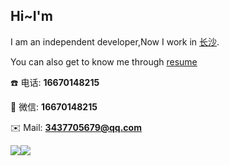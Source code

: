 ## Hi~I'm

I am an independent developer,Now I work in [长沙](https://map.baidu.com/@12582173.107694807,3239787.6410173243,17z).

<!-- My favorite development framework is [Vue.js](https://v3.cn.vuejs.org),I also created my own vue component library [Fighting Design](https://fighting.tianyuhao.cn). -->

You can also get to know me through [resume](https://gz_lib.gitee.io/gz)

:phone: 电话: **16670148215**

:speech_balloon: 微信: **16670148215**

:envelope: Mail: **3437705679@qq.com**

![](https://gz_lib.gitee.io/gz/static/wechat.jpeg)[![](https://github-readme-stats.vercel.app/api?username=Tyh2001)](https://github.com/Tyh2001/fighting-design)

